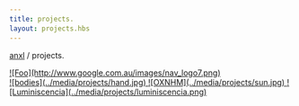 ```yaml
---
title: projects.
layout: projects.hbs
---
```


[anxl](../) / projects.

<a href="../media/projects/swift.jpg" rel="swift logo">
  ![Foo](http://www.google.com.au/images/nav_logo7.png)
</a>

<br>

<a href="https://www.behance.net/gallery/52850679/Bodyes">
  ![bodies](../media/projects/hand.jpg)
</a>

<a href="https://twitter.com/OXNHM">
  ![OXNHM](../media/projects/sun.jpg)
</a>

<a href="luminiscencia.php">
  ![Luminiscencia](../media/projects/luminiscencia.png)
</a>
